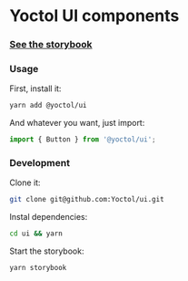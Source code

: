 # Yoctol UI components

### [See the storybook](https://yoctol.github.io/ui)

### Usage

First, install it:

```bash
yarn add @yoctol/ui
```

And whatever you want, just import:

```js
import { Button } from '@yoctol/ui';
```

### Development

Clone it:

```bash
git clone git@github.com:Yoctol/ui.git
```

Instal dependencies:

```bash
cd ui && yarn
```

Start the storybook:

```bash
yarn storybook
```
